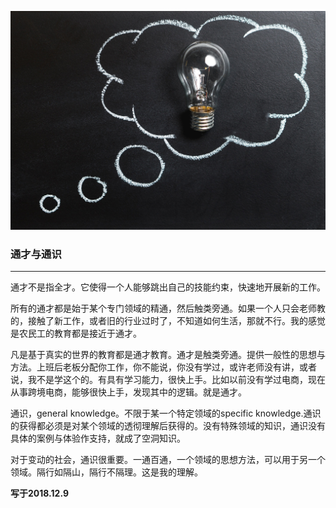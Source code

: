 ![1](images/16.jpg)

### 通才与通识
---

通才不是指全才。它使得一个人能够跳出自己的技能约束，快速地开展新的工作。

所有的通才都是始于某个专门领域的精通，然后触类旁通。如果一个人只会老师教的，接触了新工作，或者旧的行业过时了，不知道如何生活，那就不行。我的感觉是农民工的教育都是接近于通才。

凡是基于真实的世界的教育都是通才教育。通才是触类旁通。提供一般性的思想与方法。上班后老板分配你工作，你不能说，你没有学过，或许老师没有讲，或者说，我不是学这个的。有具有学习能力，很快上手。比如以前没有学过电商，现在从事跨境电商，能够很快上手，发现其中的逻辑。就是通才。

通识，general knowledge。不限于某一个特定领域的specific knowledge.通识的获得都必须是对某个领域的透彻理解后获得的。没有特殊领域的知识，通识没有具体的案例与体验作支持，就成了空洞知识。

对于变动的社会，通识很重要。一通百通，一个领域的思想方法，可以用于另一个领域。隔行如隔山，隔行不隔理。这是我的理解。

**写于2018.12.9**